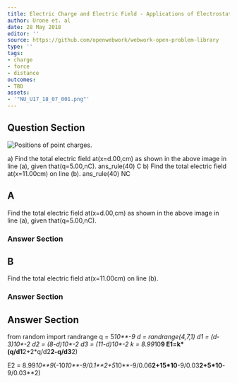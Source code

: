 ```yaml
---
title: Electric Charge and Electric Field - Applications of Electrostatics
author: Urone et. al
date: 28 May 2018
editor: ''
source: https://github.com/openwebwork/webwork-open-problem-library
type: ''
tags:
- charge
- force
- distance
outcomes:
- TBD
assets:
- '"NU_U17_18_07_001.png"'
---
```


## Question Section 

![Positions of point charges.]("NU_U17_18_07_001.png")

a) Find the total electric field at(x=d.00,cm) as shown in the above image in line (a), given that(q=5.00,nC).
ans_rule(40) C
b) Find the total electric field at(x=11.00cm) on line (b).
ans_rule(40) NC

## A
Find the total electric field at(x=d.00,cm) as shown in the above image in line (a), given that(q=5.00,nC).
### Answer Section
## B
Find the total electric field at(x=11.00cm) on line (b).
### Answer Section


## Answer Section

from random import randrange
q = 5*10**-9
d = randrange(4,7,1)
d1 = (d-3)*10**-2
d2 = (8-d)*10**-2
d3 = (11-d)*10**-2
k =  8.99*10**9
E1=k*(q/d1**2+2*q/d2**2-q/d3**2)

E2 = 8.99*10**9*(-10*10**-9/0.1**2+5*10**-9/0.06**2+15*10**-9/0.03**2+5*10**-9/0.03**2)